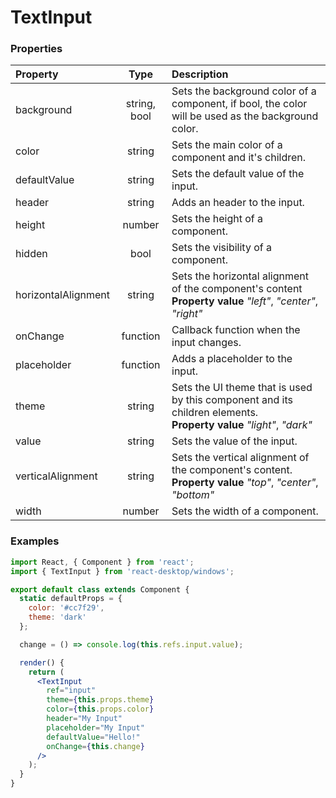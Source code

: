 # TextInput

### Properties

Property            | Type         | Description
:------------------ | :-----------:| :----------
background          | string, bool | Sets the background color of a component, if bool, the color will be used as the background color.
color               | string       | Sets the main color of a component and it's children.
defaultValue        | string       | Sets the default value of the input.
header              | string       | Adds an header to the input.
height              | number       | Sets the height of a component.
hidden              | bool         | Sets the visibility of a component.
horizontalAlignment | string       | Sets the horizontal alignment of the component's content<br/>__Property value__ _"left"_, _"center"_, _"right"_
onChange            | function     | Callback function when the input changes.
placeholder         | function     | Adds a placeholder to the input.
theme               | string       | Sets the UI theme that is used by this component and its children elements.<br/>__Property value__ _"light"_, _"dark"_
value               | string       | Sets the value of the input.
verticalAlignment   | string       | Sets the vertical alignment of the component's content.<br/>__Property value__ _"top"_, _"center"_, _"bottom"_
width               | number       | Sets the width of a component.

### Examples

```jsx
import React, { Component } from 'react';
import { TextInput } from 'react-desktop/windows';

export default class extends Component {
  static defaultProps = {
    color: '#cc7f29',
    theme: 'dark'
  };

  change = () => console.log(this.refs.input.value);

  render() {
    return (
      <TextInput
        ref="input"
        theme={this.props.theme}
        color={this.props.color}
        header="My Input"
        placeholder="My Input"
        defaultValue="Hello!"
        onChange={this.change}
      />
    );
  }
}
```

